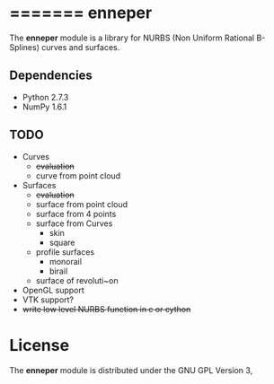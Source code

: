 =======
enneper
=======

The **enneper** module is a library for NURBS (Non Uniform Rational B-Splines) curves and surfaces.


Dependencies
------------
* Python 2.7.3
* NumPy 1.6.1

TODO
----

* Curves
    * ~~evaluation~~
    * curve from point cloud
* Surfaces
    * ~~evaluation~~
    * surface from point cloud
    * surface from 4 points
    * surface from Curves
        * skin
        * square
    * profile surfaces
        * monorail
        * birail
    * surface of revoluti~on
* OpenGL support
* VTK support?
* ~~write low level NURBS function in c or cython~~

License
=======

The **enneper** module is distributed under the GNU GPL Version 3,
